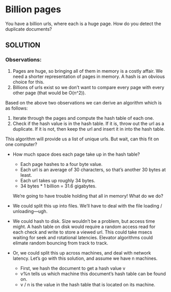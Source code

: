 # Billion pages

You have a billion urls, where each is a huge page. How do you detect the duplicate documents?

## SOLUTION&#x20;

### Observations:&#x20;

1. Pages are huge, so bringing all of them in memory is a costly affair. We need a shorter representation of pages in memory. A hash is an obvious choice for this.
2. Billions of urls exist so we don’t want to compare every page with every other page (that would be O(n^2)).

Based on the above two observations we can derive an algorithm which is as follows:&#x20;

1. Iterate through the pages and compute the hash table of each one.&#x20;
2. Check if the hash value is in the hash table. If it is, throw out the url as a duplicate. If it is not, then keep the url and insert it in into the hash table.&#x20;

This algorithm will provide us a list of unique urls. But wait, can this fit on one computer?&#x20;

*   How much space does each page take up in the hash table?&#x20;

    * Each page hashes to a four byte value.&#x20;
    * Each url is an average of 30 characters, so that’s another 30 bytes at least.&#x20;
    * Each url takes up roughly 34 bytes.&#x20;
    * 34 bytes \* 1 billion = 31.6 gigabytes.&#x20;

    We’re going to have trouble holding that all in memory! What do we do?&#x20;
* We could split this up into files. We’ll have to deal with the file loading / unloading—ugh.&#x20;
* We could hash to disk. Size wouldn’t be a problem, but access time might. A hash table on disk would require a random access read for each check and write to store a viewed url. This could take msecs waiting for seek and rotational latencies. Elevator algorithms could elimate random bouncing from track to track.&#x20;
* Or, we could split this up across machines, and deal with network latency. Let’s go with this solution, and assume we have n machines.&#x20;
  * First, we hash the document to get a hash value v&#x20;
  * v%n tells us which machine this document’s hash table can be found on.&#x20;
  * v / n is the value in the hash table that is located on its machine.
